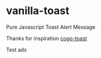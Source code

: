 # vanilla-toast
Pure Javascript Toast Alert Message

Thanks for inspiration [cogo-toast](https://github.com/Cogoport/cogo-toast)

Test ads